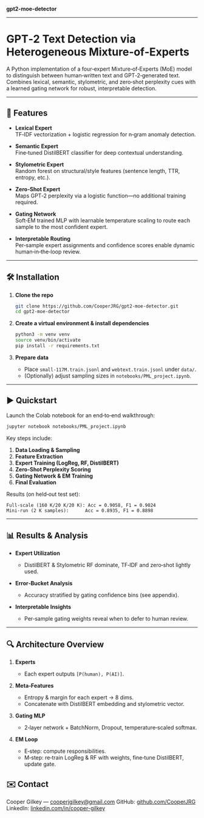 
**gpt2-moe-detector**

---

# GPT‑2 Text Detection via Heterogeneous Mixture‑of‑Experts

A Python implementation of a four‑expert Mixture‑of‑Experts (MoE) model to distinguish between human‑written text and GPT‑2‑generated text. Combines lexical, semantic, stylometric, and zero‑shot perplexity cues with a learned gating network for robust, interpretable detection.

---

## 🚀 Features

- **Lexical Expert**  
  TF‑IDF vectorization + logistic regression for n‑gram anomaly detection.

- **Semantic Expert**  
  Fine‑tuned DistilBERT classifier for deep contextual understanding.

- **Stylometric Expert**  
  Random forest on structural/style features (sentence length, TTR, entropy, etc.).

- **Zero‑Shot Expert**  
  Maps GPT‑2 perplexity via a logistic function—no additional training required.

- **Gating Network**  
  Soft‑EM trained MLP with learnable temperature scaling to route each sample to the most confident expert.

- **Interpretable Routing**  
  Per‑sample expert assignments and confidence scores enable dynamic human‑in‑the‑loop review.

---

## 🛠️ Installation

1. **Clone the repo**  
   ```bash
   git clone https://github.com/CooperJRG/gpt2-moe-detector.git
   cd gpt2-moe-detector
   ```

2. **Create a virtual environment & install dependencies**

   ```bash
   python3 -m venv venv
   source venv/bin/activate
   pip install -r requirements.txt
   ```

3. **Prepare data**

   * Place `small-117M.train.jsonl` and `webtext.train.jsonl` under `data/`.
   * (Optionally) adjust sampling sizes in `notebooks/PML_project.ipynb`.

---

## ▶️ Quickstart

Launch the Colab notebook for an end‑to‑end walkthrough:

```bash
jupyter notebook notebooks/PML_project.ipynb
```

Key steps include:

1. **Data Loading & Sampling**
2. **Feature Extraction**
3. **Expert Training (LogReg, RF, DistilBERT)**
4. **Zero‑Shot Perplexity Scoring**
5. **Gating Network & EM Training**
6. **Final Evaluation**

Results (on held‑out test set):

```
Full‑scale (160 K/20 K/20 K): Acc = 0.9058, F1 = 0.9024  
Mini‑run (2 K samples):      Acc = 0.8935, F1 = 0.8898  
```

---

## 📊 Results & Analysis

* **Expert Utilization**

  * DistilBERT & Stylometric RF dominate, TF‑IDF and zero‑shot lightly used.
* **Error‑Bucket Analysis**

  * Accuracy stratified by gating confidence bins (see appendix).
* **Interpretable Insights**

  * Per‑sample gating weights reveal when to defer to human review.

---

## 🔍 Architecture Overview

1. **Experts**

   * Each expert outputs `[P(human), P(AI)]`.
2. **Meta‑Features**

   * Entropy & margin for each expert → 8 dims.
   * Concatenate with DistilBERT embedding and stylometric vector.
3. **Gating MLP**

   * 2‑layer network + BatchNorm, Dropout, temperature‑scaled softmax.
4. **EM Loop**

   * E‑step: compute responsibilities.
   * M‑step: re‑train LogReg & RF with weights, fine‑tune DistilBERT, update gate.


## ✉️ Contact

Cooper Gilkey — [cooperjgilkey@gmail.com](mailto:cooperjgilkey@gmail.com)
GitHub: [github.com/CooperJRG](https://github.com/CooperJRG)
LinkedIn: [linkedin.com/in/cooper-gilkey](https://www.linkedin.com/in/cooper-gilkey)
